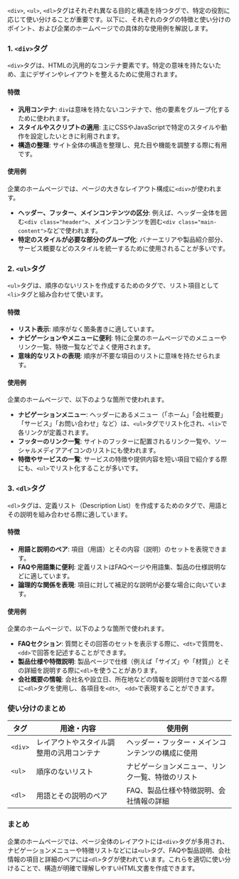 `<div>`, `<ul>`, `<dl>`タグはそれぞれ異なる目的と構造を持つタグで、特定の役割に応じて使い分けることが重要です。以下に、それぞれのタグの特徴と使い分けのポイント、および企業のホームページでの具体的な使用例を解説します。

### 1. `<div>`タグ
`<div>`タグは、HTMLの汎用的なコンテナ要素です。特定の意味を持たないため、主にデザインやレイアウトを整えるために使用されます。

#### 特徴
- **汎用コンテナ**: `div`は意味を持たないコンテナで、他の要素をグループ化するために使われます。
- **スタイルやスクリプトの適用**: 主にCSSやJavaScriptで特定のスタイルや動作を設定したいときに利用されます。
- **構造の整理**: サイト全体の構造を整理し、見た目や機能を調整する際に有用です。

#### 使用例
企業のホームページでは、ページの大きなレイアウト構成に`<div>`が使われます。
- **ヘッダー、フッター、メインコンテンツの区分**: 例えば、ヘッダー全体を囲む`<div class="header">`、メインコンテンツを囲む`<div class="main-content">`などで使われます。
- **特定のスタイルが必要な部分のグループ化**: バナーエリアや製品紹介部分、サービス概要などのスタイルを統一するために使用されることが多いです。

### 2. `<ul>`タグ
`<ul>`タグは、順序のないリストを作成するためのタグで、リスト項目として`<li>`タグと組み合わせて使います。

#### 特徴
- **リスト表示**: 順序がなく箇条書きに適しています。
- **ナビゲーションやメニューに便利**: 特に企業のホームページでのメニューやリンク一覧、特徴一覧などでよく使用されます。
- **意味的なリストの表現**: 順序が不要な項目のリストに意味を持たせられます。

#### 使用例
企業のホームページで、以下のような箇所で使われます。
- **ナビゲーションメニュー**: ヘッダーにあるメニュー（「ホーム」「会社概要」「サービス」「お問い合わせ」など）は、`<ul>`タグでリスト化され、`<li>`で各リンクが定義されます。
- **フッターのリンク一覧**: サイトのフッターに配置されるリンク一覧や、ソーシャルメディアアイコンのリストにも使われます。
- **特徴やサービスの一覧**: サービスの特徴や提供内容を短い項目で紹介する際にも、`<ul>`でリスト化することが多いです。

### 3. `<dl>`タグ
`<dl>`タグは、定義リスト（Description List）を作成するためのタグで、用語とその説明を組み合わせる際に適しています。

#### 特徴
- **用語と説明のペア**: 項目（用語）とその内容（説明）のセットを表現できます。
- **FAQや用語集に便利**: 定義リストはFAQページや用語集、製品の仕様説明などに適しています。
- **論理的な関係を表現**: 項目に対して補足的な説明が必要な場合に向いています。

#### 使用例
企業のホームページで、以下のような箇所で使われます。
- **FAQセクション**: 質問とその回答のセットを表示する際に、`<dt>`で質問を、`<dd>`で回答を記述することができます。
- **製品仕様や特徴説明**: 製品ページで仕様（例えば「サイズ」や「材質」）とその詳細を説明する際に`<dl>`を使うことがあります。
- **会社概要の情報**: 会社名や設立日、所在地などの情報を説明付きで並べる際に`<dl>`タグを使用し、各項目を`<dt>`, ` <dd>`で表現することができます。

### 使い分けのまとめ
| タグ  | 用途・内容                      | 使用例                                      |
|-------|--------------------------------|---------------------------------------------|
| `<div>` | レイアウトやスタイル調整用の汎用コンテナ | ヘッダー・フッター・メインコンテンツの構成に使用 |
| `<ul>` | 順序のないリスト                | ナビゲーションメニュー、リンク一覧、特徴のリスト |
| `<dl>` | 用語とその説明のペア            | FAQ、製品仕様や特徴説明、会社情報の詳細        |

### まとめ
企業のホームページでは、ページ全体のレイアウトには`<div>`タグが多用され、ナビゲーションメニューや特徴リストなどには`<ul>`タグ、FAQや製品説明、会社情報の項目と詳細のペアには`<dl>`タグが使われています。これらを適切に使い分けることで、構造が明確で理解しやすいHTML文書を作成できます。
